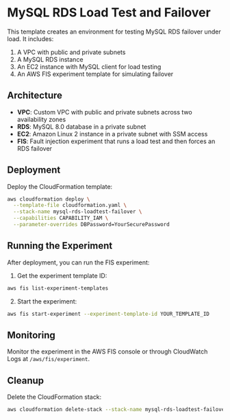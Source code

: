 # MySQL RDS Load Test and Failover

This template creates an environment for testing MySQL RDS failover under load. It includes:

1. A VPC with public and private subnets
2. A MySQL RDS instance
3. An EC2 instance with MySQL client for load testing
4. An AWS FIS experiment template for simulating failover

## Architecture

- **VPC**: Custom VPC with public and private subnets across two availability zones
- **RDS**: MySQL 8.0 database in a private subnet
- **EC2**: Amazon Linux 2 instance in a private subnet with SSM access
- **FIS**: Fault injection experiment that runs a load test and then forces an RDS failover

## Deployment

Deploy the CloudFormation template:

```bash
aws cloudformation deploy \
  --template-file cloudformation.yaml \
  --stack-name mysql-rds-loadtest-failover \
  --capabilities CAPABILITY_IAM \
  --parameter-overrides DBPassword=YourSecurePassword
```

## Running the Experiment

After deployment, you can run the FIS experiment:

1. Get the experiment template ID:
```bash
aws fis list-experiment-templates
```

2. Start the experiment:
```bash
aws fis start-experiment --experiment-template-id YOUR_TEMPLATE_ID
```

## Monitoring

Monitor the experiment in the AWS FIS console or through CloudWatch Logs at `/aws/fis/experiment`.

## Cleanup

Delete the CloudFormation stack:

```bash
aws cloudformation delete-stack --stack-name mysql-rds-loadtest-failover
```
